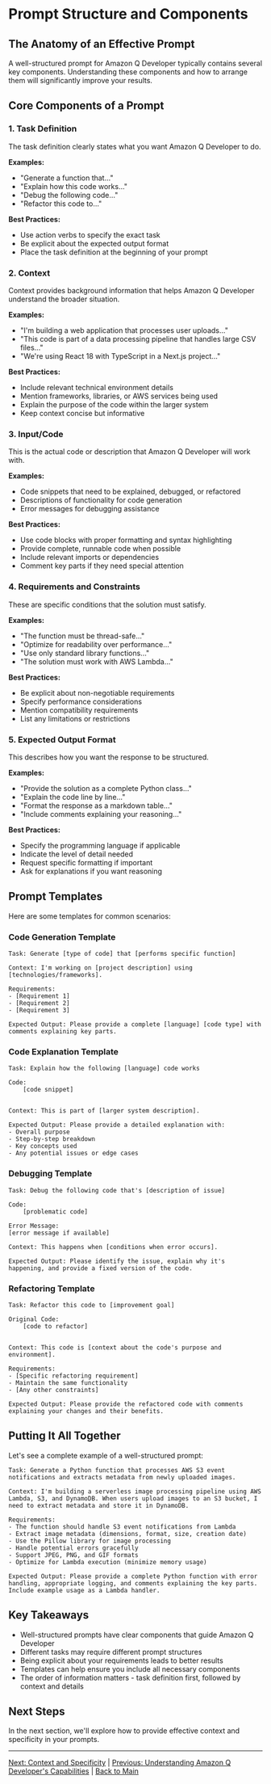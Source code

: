 # Prompt Structure and Components

## The Anatomy of an Effective Prompt

A well-structured prompt for Amazon Q Developer typically contains several key components. Understanding these components and how to arrange them will significantly improve your results.

## Core Components of a Prompt

### 1. Task Definition

The task definition clearly states what you want Amazon Q Developer to do.

**Examples:**
- "Generate a function that..."
- "Explain how this code works..."
- "Debug the following code..."
- "Refactor this code to..."

**Best Practices:**
- Use action verbs to specify the exact task
- Be explicit about the expected output format
- Place the task definition at the beginning of your prompt

### 2. Context

Context provides background information that helps Amazon Q Developer understand the broader situation.

**Examples:**
- "I'm building a web application that processes user uploads..."
- "This code is part of a data processing pipeline that handles large CSV files..."
- "We're using React 18 with TypeScript in a Next.js project..."

**Best Practices:**
- Include relevant technical environment details
- Mention frameworks, libraries, or AWS services being used
- Explain the purpose of the code within the larger system
- Keep context concise but informative

### 3. Input/Code

This is the actual code or description that Amazon Q Developer will work with.

**Examples:**
- Code snippets that need to be explained, debugged, or refactored
- Descriptions of functionality for code generation
- Error messages for debugging assistance

**Best Practices:**
- Use code blocks with proper formatting and syntax highlighting
- Provide complete, runnable code when possible
- Include relevant imports or dependencies
- Comment key parts if they need special attention

### 4. Requirements and Constraints

These are specific conditions that the solution must satisfy.

**Examples:**
- "The function must be thread-safe..."
- "Optimize for readability over performance..."
- "Use only standard library functions..."
- "The solution must work with AWS Lambda..."

**Best Practices:**
- Be explicit about non-negotiable requirements
- Specify performance considerations
- Mention compatibility requirements
- List any limitations or restrictions

### 5. Expected Output Format

This describes how you want the response to be structured.

**Examples:**
- "Provide the solution as a complete Python class..."
- "Explain the code line by line..."
- "Format the response as a markdown table..."
- "Include comments explaining your reasoning..."

**Best Practices:**
- Specify the programming language if applicable
- Indicate the level of detail needed
- Request specific formatting if important
- Ask for explanations if you want reasoning

## Prompt Templates

Here are some templates for common scenarios:

### Code Generation Template

```
Task: Generate [type of code] that [performs specific function]

Context: I'm working on [project description] using [technologies/frameworks]. 

Requirements:
- [Requirement 1]
- [Requirement 2]
- [Requirement 3]

Expected Output: Please provide a complete [language] [code type] with comments explaining key parts.
```

### Code Explanation Template

```
Task: Explain how the following [language] code works

Code:
    [code snippet]


Context: This is part of [larger system description].

Expected Output: Please provide a detailed explanation with:
- Overall purpose
- Step-by-step breakdown
- Key concepts used
- Any potential issues or edge cases
```

### Debugging Template

```
Task: Debug the following code that's [description of issue]

Code:
    [problematic code]

Error Message:
[error message if available]

Context: This happens when [conditions when error occurs].

Expected Output: Please identify the issue, explain why it's happening, and provide a fixed version of the code.
```

### Refactoring Template

```
Task: Refactor this code to [improvement goal]

Original Code:
    [code to refactor]


Context: This code is [context about the code's purpose and environment].

Requirements:
- [Specific refactoring requirement]
- Maintain the same functionality
- [Any other constraints]

Expected Output: Please provide the refactored code with comments explaining your changes and their benefits.
```

## Putting It All Together

Let's see a complete example of a well-structured prompt:

```
Task: Generate a Python function that processes AWS S3 event notifications and extracts metadata from newly uploaded images.

Context: I'm building a serverless image processing pipeline using AWS Lambda, S3, and DynamoDB. When users upload images to an S3 bucket, I need to extract metadata and store it in DynamoDB.

Requirements:
- The function should handle S3 event notifications from Lambda
- Extract image metadata (dimensions, format, size, creation date)
- Use the Pillow library for image processing
- Handle potential errors gracefully
- Support JPEG, PNG, and GIF formats
- Optimize for Lambda execution (minimize memory usage)

Expected Output: Please provide a complete Python function with error handling, appropriate logging, and comments explaining the key parts. Include example usage as a Lambda handler.
```

## Key Takeaways

- Well-structured prompts have clear components that guide Amazon Q Developer
- Different tasks may require different prompt structures
- Being explicit about your requirements leads to better results
- Templates can help ensure you include all necessary components
- The order of information matters - task definition first, followed by context and details

## Next Steps

In the next section, we'll explore how to provide effective context and specificity in your prompts.

---

[Next: Context and Specificity](./04-context.md) | [Previous: Understanding Amazon Q Developer's Capabilities](./02-capabilities.md) | [Back to Main](../README.md)
